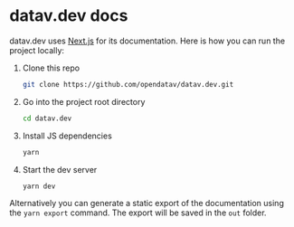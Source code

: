 #  datav.dev docs

datav.dev uses [Next.js](https://nextjs.org/) for its documentation. Here is how you can run the project locally: 

1. Clone this repo

    ```sh
    git clone https://github.com/opendatav/datav.dev.git
    ```

2. Go into the project root directory

    ```sh
    cd datav.dev
    ```

3. Install JS dependencies

    ```sh
    yarn
    ```

4. Start the dev server

    ```sh
    yarn dev
    ```

Alternatively you can generate a static export of the documentation using the `yarn export` command. The export will be saved in the `out` folder.
